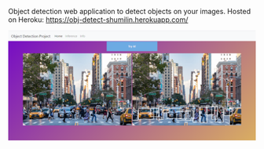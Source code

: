 Object detection web application to detect objects on your images.
Hosted on Heroku: https://obj-detect-shumilin.herokuapp.com/

![preview](preview.PNG)
